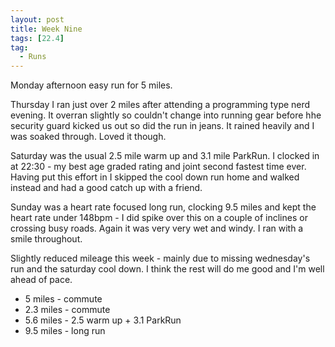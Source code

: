 ```yaml
---
layout: post
title: Week Nine
tags: [22.4]
tag:
  - Runs
---
```


Monday afternoon easy run for 5 miles.

Thursday I ran just over 2 miles after attending a programming type nerd evening. It overran slightly so couldn't change into running gear before hhe security guard kicked us out so did the run in jeans. It rained heavily and I was soaked through. Loved it though.

Saturday was the usual 2.5 mile warm up and 3.1 mile ParkRun. I clocked in at 22:30 - my best age graded rating and joint second fastest time ever. Having put this effort in I skipped the cool down run home and walked instead and had a good catch up with a friend.

Sunday was a heart rate focused long run, clocking 9.5 miles and kept the heart rate under 148bpm - I did spike over this on a couple of inclines or crossing busy roads. Again it was very very wet and windy. I ran with a smile throughout.

Slightly reduced mileage this week - mainly due to missing wednesday's run and the saturday cool down. I think the rest will do me good and I'm well ahead of pace.

* 5 miles - commute
* 2.3 miles - commute
* 5.6 miles - 2.5 warm up + 3.1 ParkRun
* 9.5 miles - long run
